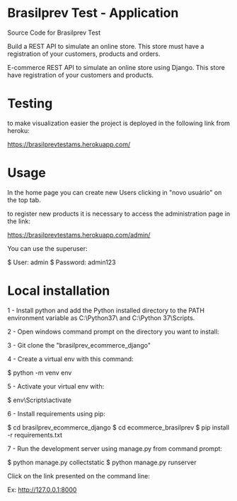# Brasilprev Test - Application

Source Code for Brasilprev Test

Build a REST API to simulate an online store. This store must have a
registration of your customers, products and orders.

E-commerce REST API to simulate an online store using Django. This store have 
registration of your customers and products. 


# Testing

to make visualization easier the project is deployed in the following link from heroku:

https://brasilprevtestams.herokuapp.com/


# Usage

In the home page you can create new Users clicking in "novo usuário" on the top tab. 

to register new products it is necessary to access the administration page in the link:

https://brasilprevtestams.herokuapp.com/admin/

You can use the superuser: 

\$ User: admin
\$ Password: admin123

# Local installation 

1 - Install python and add the Python installed directory to the PATH environment variable as C:\Python37\ and C:\Python 37\Scripts.

2 - Open windows command prompt on the directory you want to install:

3 - Git clone the "brasilprev_ecommerce_django"

4 - Create a virtual env with this command:

\$ python -m venv env

5 - Activate your virtual env with:

\$ env\Scripts\activate

6 - Install requirements using pip:

\$ cd brasilprev_ecommerce_django
\$ cd ecommerce_brasilprev
\$ pip install -r requirements.txt

7 - Run the development server using manage.py from command prompt:

\$ python manage.py collectstatic
\$ python manage.py runserver

Click on the link presented on the command line:

Ex: http://127.0.0.1:8000
